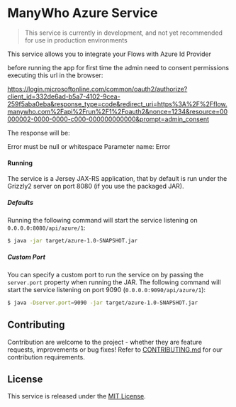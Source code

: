 ManyWho Azure Service
=====================

> This service is currently in development, and not yet recommended for use in production environments

This service allows you to integrate your Flows with Azure Id Provider


before running the app for first time the admin need to consent permissions executing this url in the browser:

https://login.microsoftonline.com/common/oauth2/authorize?client_id=332de6ad-b5a7-4102-9cea-259f5aba0eba&response_type=code&redirect_uri=https%3A%2F%2Fflow.manywho.com%2Fapi%2Frun%2F1%2Foauth2&nonce=1234&resource=00000002-0000-0000-c000-000000000000&prompt=admin_consent 

The response will be:

Error must be null or whitespace
Parameter name: Error

#### Running

The service is a Jersey JAX-RS application, that by default is run under the Grizzly2 server on port 8080 (if you use 
the packaged JAR).

##### Defaults

Running the following command will start the service listening on `0.0.0.0:8080/api/azure/1`:

```bash
$ java -jar target/azure-1.0-SNAPSHOT.jar
```

##### Custom Port

You can specify a custom port to run the service on by passing the `server.port` property when running the JAR. The
following command will start the service listening on port 9090 (`0.0.0.0:9090/api/azure/1`):

```bash
$ java -Dserver.port=9090 -jar target/azure-1.0-SNAPSHOT.jar
```

## Contributing

Contribution are welcome to the project - whether they are feature requests, improvements or bug fixes! Refer to 
[CONTRIBUTING.md](CONTRIBUTING.md) for our contribution requirements.

## License

This service is released under the [MIT License](http://opensource.org/licenses/mit-license.php).
